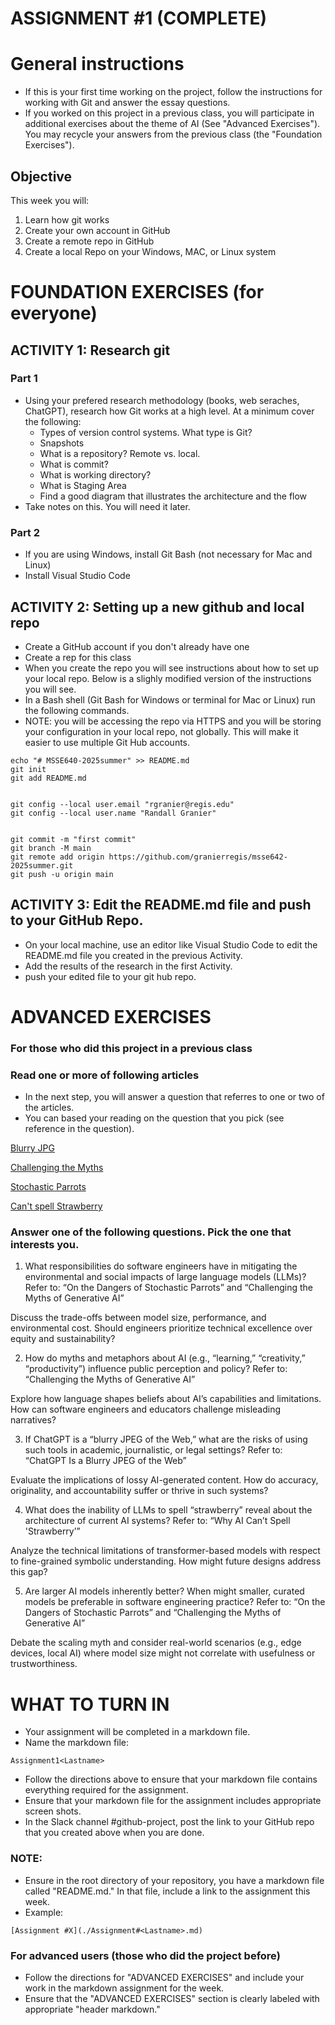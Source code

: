 # ASSIGNMENT #1 (COMPLETE)

# General instructions
- If this is your first time working on the project, follow the instructions for working with Git and answer the essay questions. 
- If you worked on this project in a previous class, you will participate in additional exercises about the theme of AI (See "Advanced Exercises").  You may recycle your answers from the previous class (the "Foundation Exercises").



## Objective
This week you will:  
1. Learn how git works
2. Create your own account in GitHub
3. Create a remote repo in GitHub
4. Create a local Repo on your Windows, MAC, or Linux system

# FOUNDATION EXERCISES (for everyone)

## ACTIVITY 1: Research git

### Part 1
- Using your prefered research methodology (books, web seraches, ChatGPT), research how Git works at a high level. At a minimum
cover the following: 
    - Types of version control systems.  What type is Git?
    - Snapshots
    - What is a repository? Remote vs. local. 
    - What is commit?
    - What is working directory?
    - What is Staging Area
    - Find a good diagram that illustrates the architecture and the flow
- Take notes on this.  You will need it later.

### Part 2 
- If you are using Windows, install Git Bash (not necessary for Mac and Linux)
- Install Visual Studio Code

## ACTIVITY 2:  Setting up a new github and local repo

- Create a GitHub account if you don't already have one
- Create a rep for this class
- When you create the repo you will see instructions about how to set up your local repo.  Below is a slighly modified version of the 
instructions you will see.
- In a Bash shell (Git Bash for Windows or terminal for Mac or Linux) run the following commands.  
- NOTE:  you will be accessing the repo via HTTPS and you will be storing your configuration in your local repo, not globally.  This will make it easier to use multiple Git Hub accounts. 

```
echo "# MSSE640-2025summer" >> README.md
git init
git add README.md


git config --local user.email "rgranier@regis.edu"
git config --local user.name "Randall Granier"


git commit -m "first commit"
git branch -M main
git remote add origin https://github.com/granierregis/msse642-2025summer.git
git push -u origin main
```

## ACTIVITY 3: Edit the README.md file and push to your GitHub Repo.  

- On your local machine, use an editor like Visual Studio Code to edit the README.md file you created in the previous Activity. 
- Add the results of the research in the first Activity. 
- push your edited file to your git hub repo.  

# ADVANCED EXERCISES
### For those who did this project in a previous class

### Read one or more of following articles 
- In the next step, you will answer a question that referres to one or two of the articles.
- You can based your reading on the question that you pick (see reference in the question).

[Blurry JPG](./files/articles/BlurryJPG.pdf)

[Challenging the Myths](./files/articles/ChallengingTheMyths.pdf)

[Stochastic Parrots](./files/articles/Parrots.pdf)

[Can't spell Strawberry](./files/articles/Strawberry.pdf)

### Answer one of the following questions.  Pick the one that interests you. 

1. What responsibilities do software engineers have in mitigating the environmental and social impacts of large language models (LLMs)?
Refer to: “On the Dangers of Stochastic Parrots” and “Challenging the Myths of Generative AI”

Discuss the trade-offs between model size, performance, and environmental cost. Should engineers prioritize technical excellence over equity and sustainability?

2. How do myths and metaphors about AI (e.g., “learning,” “creativity,” “productivity”) influence public perception and policy?
Refer to: “Challenging the Myths of Generative AI”

Explore how language shapes beliefs about AI’s capabilities and limitations. How can software engineers and educators challenge misleading narratives?

3. If ChatGPT is a “blurry JPEG of the Web,” what are the risks of using such tools in academic, journalistic, or legal settings?
Refer to: “ChatGPT Is a Blurry JPEG of the Web”

Evaluate the implications of lossy AI-generated content. How do accuracy, originality, and accountability suffer or thrive in such systems?

4. What does the inability of LLMs to spell “strawberry” reveal about the architecture of current AI systems?
Refer to: “Why AI Can’t Spell 'Strawberry’”

Analyze the technical limitations of transformer-based models with respect to fine-grained symbolic understanding. How might future designs address this gap?

5. Are larger AI models inherently better? When might smaller, curated models be preferable in software engineering practice?
Refer to: “On the Dangers of Stochastic Parrots” and “Challenging the Myths of Generative AI”

Debate the scaling myth and consider real-world scenarios (e.g., edge devices, local AI) where model size might not correlate with usefulness or trustworthiness.

# WHAT TO TURN IN

- Your assignment will be completed in a markdown file. 
- Name the markdown file:

```
Assignment1<Lastname>
```
- Follow the directions above to ensure that your markdown file contains everything required for the assignment.
- Ensure that your markdown file for the assignment includes appropriate screen shots. 
- In the Slack channel #github-project, post the link to your GitHub repo that you created above when you are done.

### NOTE: 
- Ensure in the root directory of your repository, you have a markdown file called "README.md."  In that file, include a link to the assignment this week. 
- Example: 

```
[Assignment #X](./Assignment#<Lastname>.md)
``` 

### For advanced users (those who did the project before)
- Follow the directions for "ADVANCED EXERCISES" and include your work in the markdown assignment for the week.  
- Ensure that the "ADVANCED EXERCISES" section is clearly labeled with appropriate "header markdown." 
